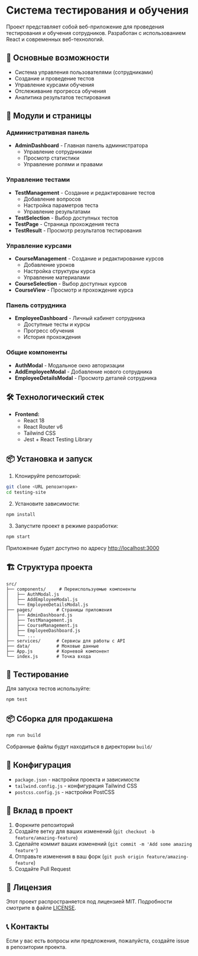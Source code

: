 # Система тестирования и обучения

Проект представляет собой веб-приложение для проведения тестирования и обучения сотрудников. Разработан с использованием React и современных веб-технологий.

## 🚀 Основные возможности

- Система управления пользователями (сотрудниками)
- Создание и проведение тестов
- Управление курсами обучения
- Отслеживание прогресса обучения
- Аналитика результатов тестирования

## 📑 Модули и страницы

### Административная панель

- **AdminDashboard** - Главная панель администратора
  - Управление сотрудниками
  - Просмотр статистики
  - Управление ролями и правами

### Управление тестами

- **TestManagement** - Создание и редактирование тестов
  - Добавление вопросов
  - Настройка параметров теста
  - Управление результатами
- **TestSelection** - Выбор доступных тестов
- **TestPage** - Страница прохождения теста
- **TestResult** - Просмотр результатов тестирования

### Управление курсами

- **CourseManagement** - Создание и редактирование курсов
  - Добавление уроков
  - Настройка структуры курса
  - Управление материалами
- **CourseSelection** - Выбор доступных курсов
- **CourseView** - Просмотр и прохождение курса

### Панель сотрудника

- **EmployeeDashboard** - Личный кабинет сотрудника
  - Доступные тесты и курсы
  - Прогресс обучения
  - История прохождения

### Общие компоненты

- **AuthModal** - Модальное окно авторизации
- **AddEmployeeModal** - Добавление нового сотрудника
- **EmployeeDetailsModal** - Просмотр деталей сотрудника

## 🛠 Технологический стек

- **Frontend:**
  - React 18
  - React Router v6
  - Tailwind CSS
  - Jest + React Testing Library

## 📦 Установка и запуск

1. Клонируйте репозиторий:

```bash
git clone <URL репозитория>
cd testing-site
```

2. Установите зависимости:

```bash
npm install
```

3. Запустите проект в режиме разработки:

```bash
npm start
```

Приложение будет доступно по адресу [http://localhost:3000](http://localhost:3000)

## 🏗 Структура проекта

```
src/
├── components/     # Переиспользуемые компоненты
│   ├── AuthModal.js
│   ├── AddEmployeeModal.js
│   └── EmployeeDetailsModal.js
├── pages/         # Страницы приложения
│   ├── AdminDashboard.js
│   ├── TestManagement.js
│   ├── CourseManagement.js
│   ├── EmployeeDashboard.js
│   └── ...
├── services/      # Сервисы для работы с API
├── data/          # Моковые данные
├── App.js         # Корневой компонент
└── index.js       # Точка входа
```

## 🧪 Тестирование

Для запуска тестов используйте:

```bash
npm test
```

## 📦 Сборка для продакшена

```bash
npm run build
```

Собранные файлы будут находиться в директории `build/`

## 🔧 Конфигурация

- `package.json` - настройки проекта и зависимости
- `tailwind.config.js` - конфигурация Tailwind CSS
- `postcss.config.js` - настройки PostCSS

## 🤝 Вклад в проект

1. Форкните репозиторий
2. Создайте ветку для ваших изменений (`git checkout -b feature/amazing-feature`)
3. Сделайте коммит ваших изменений (`git commit -m 'Add some amazing feature'`)
4. Отправьте изменения в ваш форк (`git push origin feature/amazing-feature`)
5. Создайте Pull Request

## 📝 Лицензия

Этот проект распространяется под лицензией MIT. Подробности смотрите в файле [LICENSE](LICENSE).

## 📞 Контакты

Если у вас есть вопросы или предложения, пожалуйста, создайте issue в репозитории проекта.
